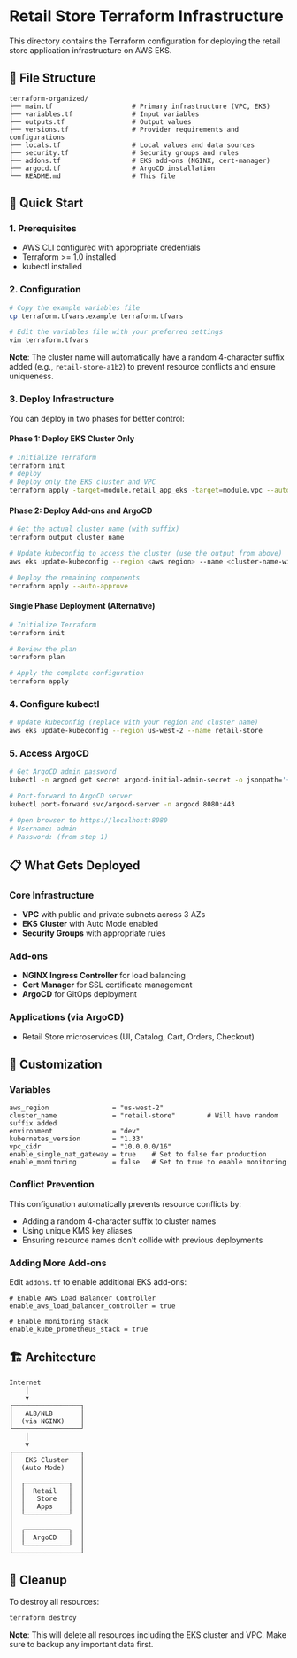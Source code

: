 # Retail Store Terraform Infrastructure

This directory contains the Terraform configuration for deploying the retail store application infrastructure on AWS EKS.

## 📁 File Structure

```
terraform-organized/
├── main.tf                    # Primary infrastructure (VPC, EKS)
├── variables.tf               # Input variables
├── outputs.tf                 # Output values
├── versions.tf                # Provider requirements and configurations
├── locals.tf                  # Local values and data sources
├── security.tf                # Security groups and rules
├── addons.tf                  # EKS add-ons (NGINX, cert-manager)
├── argocd.tf                  # ArgoCD installation
└── README.md                  # This file
```

## 🚀 Quick Start

### 1. Prerequisites

- AWS CLI configured with appropriate credentials
- Terraform >= 1.0 installed
- kubectl installed

### 2. Configuration

```bash
# Copy the example variables file
cp terraform.tfvars.example terraform.tfvars

# Edit the variables file with your preferred settings
vim terraform.tfvars
```

**Note**: The cluster name will automatically have a random 4-character suffix added (e.g., `retail-store-a1b2`) to prevent resource conflicts and ensure uniqueness.

### 3. Deploy Infrastructure

You can deploy in two phases for better control:

#### Phase 1: Deploy EKS Cluster Only
```bash
# Initialize Terraform
terraform init
# deploy
# Deploy only the EKS cluster and VPC
terraform apply -target=module.retail_app_eks -target=module.vpc --auto-approve
```

#### Phase 2: Deploy Add-ons and ArgoCD
```bash
# Get the actual cluster name (with suffix)
terraform output cluster_name

# Update kubeconfig to access the cluster (use the output from above)
aws eks update-kubeconfig --region <aws region> --name <cluster-name-with-suffix>

# Deploy the remaining components
terraform apply --auto-approve
```

#### Single Phase Deployment (Alternative)
```bash
# Initialize Terraform
terraform init

# Review the plan
terraform plan

# Apply the complete configuration
terraform apply
```

### 4. Configure kubectl

```bash
# Update kubeconfig (replace with your region and cluster name)
aws eks update-kubeconfig --region us-west-2 --name retail-store
```

### 5. Access ArgoCD

```bash
# Get ArgoCD admin password
kubectl -n argocd get secret argocd-initial-admin-secret -o jsonpath='{.data.password}' | base64 -d

# Port-forward to ArgoCD server
kubectl port-forward svc/argocd-server -n argocd 8080:443

# Open browser to https://localhost:8080
# Username: admin
# Password: (from step 1)
```

## 📋 What Gets Deployed

### Core Infrastructure
- **VPC** with public and private subnets across 3 AZs
- **EKS Cluster** with Auto Mode enabled
- **Security Groups** with appropriate rules

### Add-ons
- **NGINX Ingress Controller** for load balancing
- **Cert Manager** for SSL certificate management
- **ArgoCD** for GitOps deployment

### Applications (via ArgoCD)
- Retail Store microservices (UI, Catalog, Cart, Orders, Checkout)

## 🔧 Customization

### Variables


```hcl
aws_region                = "us-west-2"
cluster_name              = "retail-store"        # Will have random suffix added
environment               = "dev"
kubernetes_version        = "1.33"
vpc_cidr                  = "10.0.0.0/16"
enable_single_nat_gateway = true    # Set to false for production
enable_monitoring         = false   # Set to true to enable monitoring
```

### Conflict Prevention

This configuration automatically prevents resource conflicts by:
- Adding a random 4-character suffix to cluster names
- Using unique KMS key aliases
- Ensuring resource names don't collide with previous deployments

### Adding More Add-ons

Edit `addons.tf` to enable additional EKS add-ons:

```hcl
# Enable AWS Load Balancer Controller
enable_aws_load_balancer_controller = true

# Enable monitoring stack
enable_kube_prometheus_stack = true
```

## 🏗️ Architecture

```
Internet
    │
    ▼
┌─────────────────┐
│   ALB/NLB       │
│  (via NGINX)    │
└─────────────────┘
    │
    ▼
┌─────────────────┐
│   EKS Cluster   │
│  (Auto Mode)    │
│                 │
│  ┌───────────┐  │
│  │  Retail   │  │
│  │   Store   │  │
│  │   Apps    │  │
│  └───────────┘  │
│                 │
│  ┌───────────┐  │
│  │  ArgoCD   │  │
│  └───────────┘  │
└─────────────────┘
```

## 🧹 Cleanup

To destroy all resources:

```bash
terraform destroy
```

**Note**: This will delete all resources including the EKS cluster and VPC. Make sure to backup any important data first.

